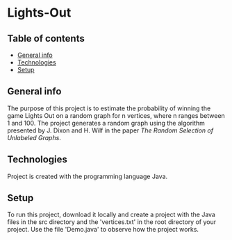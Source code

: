 # Lights-Out

## Table of contents
* [General info](#general-info)
* [Technologies](#technologies)
* [Setup](#setup)

## General info
The purpose of this project is to estimate the probability of winning the game Lights Out on a random graph for n vertices, where n ranges between 1 and 100. The project generates a random graph using the algorithm presented by J. Dixon and H. Wilf in the paper *The Random Selection of Unlabeled Graphs*. 
	
## Technologies
Project is created with the programming language Java.
	
## Setup
To run this project, download it locally and create a project with the Java files in the src directory and the 'vertices.txt' in the root directory of your project. Use the file 'Demo.java' to observe how the project works.  


